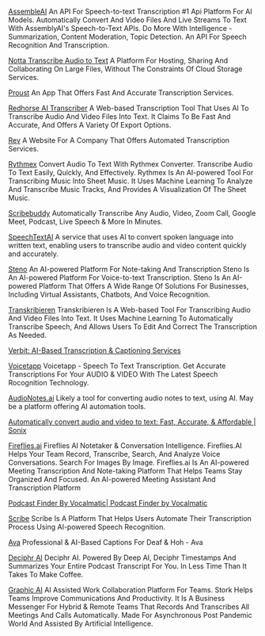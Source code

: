 
[AssembleAI](https://www.assemblyai.com/)
An API For Speech-to-text Transcription
#1 Api Platform For AI Models. Automatically Convert And Video Files And Live Streams To Text With AssemblyAI's Speech-to-Text APIs. Do More With Intelligence - Summarization, Content Moderation, Topic Detection.
An API For Speech Recognition And Transcription.

[Notta Transcribe Audio to Text](https://www.notta.ai/en)
A Platform For Hosting, Sharing And Collaborating On Large Files, Without The Constraints Of Cloud Storage Services.

[Proust](https://proust.app/)
An App That Offers Fast And Accurate Transcription Services.

[Redhorse AI Transcriber](https://redhorse-ai-transcriber.mharrvic.com/)
A Web-based Transcription Tool That Uses AI To Transcribe Audio And Video Files Into Text. It Claims To Be Fast And Accurate, And Offers A Variety Of Export Options.

[Rev](https://www.rev.com)
A Website For A Company That Offers Automated Transcription Services.

[Rythmex](https://rythmex.com/)
Convert Audio To Text With Rythmex Converter. Transcribe Audio To Text Easily, Quickly, And Effectively.
Rythmex Is An AI-powered Tool For Transcribing Music Into Sheet Music. It Uses Machine Learning To Analyze And Transcribe Music Tracks, And Provides A Visualization Of The Sheet Music.

[Scribebuddy](http://secure.scribebuddy.com)
Automatically Transcribe Any Audio, Video, Zoom Call, Google Meet, Podcast, Live Speech & More In Minutes.

[SpeechTextAI](https://speechtext.ai/)
A service that uses AI to convert spoken language into written text, enabling users to transcribe audio and video content quickly and accurately.

[Steno](https://steno.ai/)
An AI-powered Platform For Note-taking And Transcription
Steno Is An AI-powered Platform For Voice-to-text Transcription.
Steno Is An AI-powered Platform That Offers A Wide Range Of Solutions For Businesses, Including Virtual Assistants, Chatbots, And Voice Recognition.

[Transkribieren](https://www.transkribieren.xyz/)
Transkribieren Is A Web-based Tool For Transcribing Audio And Video Files Into Text. It Uses Machine Learning To Automatically Transcribe Speech, And Allows Users To Edit And Correct The Transcription As Needed.

[Verbit: AI-Based Transcription & Captioning Services](https://verbit.ai/)

[Voicetapp](http://voicetapp.com)
Voicetapp - Speech To Text Transcription. Get Accurate Transcriptions For Your AUDIO & VIDEO With The Latest Speech Rocognition Technology.

[AudioNotes.ai](https://audionotes.ai/en/)
Likely a tool for converting audio notes to text, using AI.
May be a platform offering AI automation tools.

[Automatically convert audio and video to text: Fast, Accurate, & Affordable | Sonix](https://sonix.ai/)

[Fireflies.ai](https://fireflies.ai/)
Fireflies AI Notetaker & Conversation Intelligence. Fireflies.AI Helps Your Team Record, Transcribe, Search, And Analyze Voice Conversations.
Search For Images By Image.
Fireflies.ai Is An AI-powered Meeting Transcription And Note-taking Platform That Helps Teams Stay Organized And Focused.
An AI-powered Meeting Assistant And Transcription Platform

[Podcast Finder By Vocalmatic| Podcast Finder by Vocalmatic](https://vocalmatic.com/podcasts)

[Scribe](https://scribe-app.com/)
Scribe Is A Platform That Helps Users Automate Their Transcription Process Using AI-powered Speech Recognition.

[Ava](http://www.ava.me)
Professional & AI-Based Captions For Deaf & Hoh - Ava

[Deciphr AI](http://www.deciphr.ai)
Deciphr AI. Powered By Deep AI, Deciphr Timestamps And Summarizes Your Entire Podcast Transcript For You. In Less Time Than It Takes To Make Coffee.

[Graphic AI](http://www.stork.ai)
AI Assisted Work Collaboration Platform For Teams. Stork Helps Teams Improve Communications And Productivity. It Is A Business Messenger For Hybrid & Remote Teams That Records And Transcribes All Meetings And Calls Automatically. Made For Asynchronous Post Pandemic World And Assisted By Artificial Intelligence.
